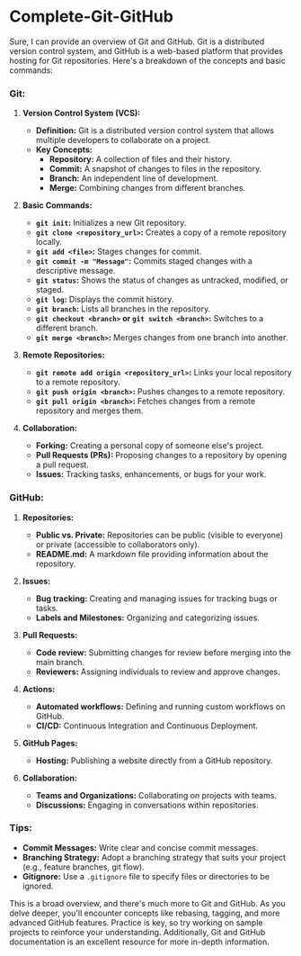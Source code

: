# Complete-Git-GitHub

Sure, I can provide an overview of Git and GitHub. Git is a distributed version control system, and GitHub is a web-based platform that provides hosting for Git repositories. Here's a breakdown of the concepts and basic commands:

### Git:

1. **Version Control System (VCS):**
   - **Definition:** Git is a distributed version control system that allows multiple developers to collaborate on a project.
   - **Key Concepts:**
     - **Repository:** A collection of files and their history.
     - **Commit:** A snapshot of changes to files in the repository.
     - **Branch:** An independent line of development.
     - **Merge:** Combining changes from different branches.

2. **Basic Commands:**
   - **`git init`:** Initializes a new Git repository.
   - **`git clone <repository_url>`:** Creates a copy of a remote repository locally.
   - **`git add <file>`:** Stages changes for commit.
   - **`git commit -m "Message"`:** Commits staged changes with a descriptive message.
   - **`git status`:** Shows the status of changes as untracked, modified, or staged.
   - **`git log`:** Displays the commit history.
   - **`git branch`:** Lists all branches in the repository.
   - **`git checkout <branch>` or `git switch <branch>`:** Switches to a different branch.
   - **`git merge <branch>`:** Merges changes from one branch into another.

3. **Remote Repositories:**
   - **`git remote add origin <repository_url>`:** Links your local repository to a remote repository.
   - **`git push origin <branch>`:** Pushes changes to a remote repository.
   - **`git pull origin <branch>`:** Fetches changes from a remote repository and merges them.

4. **Collaboration:**
   - **Forking:** Creating a personal copy of someone else's project.
   - **Pull Requests (PRs):** Proposing changes to a repository by opening a pull request.
   - **Issues:** Tracking tasks, enhancements, or bugs for your work.

### GitHub:

1. **Repositories:**
   - **Public vs. Private:** Repositories can be public (visible to everyone) or private (accessible to collaborators only).
   - **README.md:** A markdown file providing information about the repository.

2. **Issues:**
   - **Bug tracking:** Creating and managing issues for tracking bugs or tasks.
   - **Labels and Milestones:** Organizing and categorizing issues.

3. **Pull Requests:**
   - **Code review:** Submitting changes for review before merging into the main branch.
   - **Reviewers:** Assigning individuals to review and approve changes.

4. **Actions:**
   - **Automated workflows:** Defining and running custom workflows on GitHub.
   - **CI/CD:** Continuous Integration and Continuous Deployment.

5. **GitHub Pages:**
   - **Hosting:** Publishing a website directly from a GitHub repository.

6. **Collaboration:**
   - **Teams and Organizations:** Collaborating on projects with teams.
   - **Discussions:** Engaging in conversations within repositories.

### Tips:

- **Commit Messages:** Write clear and concise commit messages.
- **Branching Strategy:** Adopt a branching strategy that suits your project (e.g., feature branches, git flow).
- **Gitignore:** Use a `.gitignore` file to specify files or directories to be ignored.

This is a broad overview, and there's much more to Git and GitHub. As you delve deeper, you'll encounter concepts like rebasing, tagging, and more advanced GitHub features. Practice is key, so try working on sample projects to reinforce your understanding. Additionally, Git and GitHub documentation is an excellent resource for more in-depth information.
